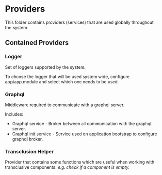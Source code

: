 # Providers

This folder contains providers (services) that are used globally throughout the system.

## Contained Providers

### Logger
Set of loggers supported by the system.

To choose the logger that will be used system wide, configure app/app.module and select which one needs to be used.

### Graphql 
Middleware required to communicate with a graphql server.

Includes:
  - Graphql service - Broker between all communication with the graphql server.
  - Graphql init service - Service used on application bootstrap to configure graphql broker.

### Transclusion Helper
Provider that contains some functions which are useful when working with transclusive components. *e.g. check if a component is empty.*
